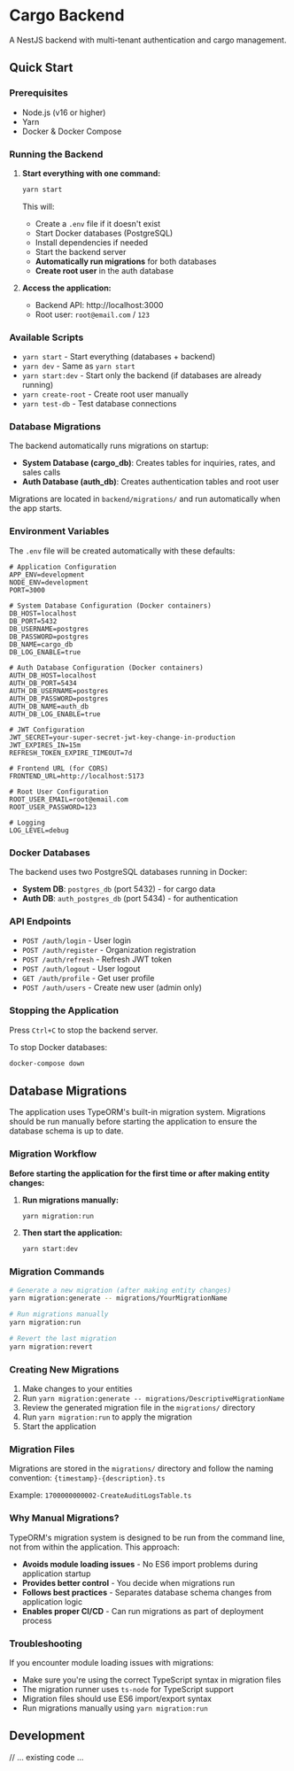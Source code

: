 # Cargo Backend

A NestJS backend with multi-tenant authentication and cargo management.

## Quick Start

### Prerequisites
- Node.js (v16 or higher)
- Yarn
- Docker & Docker Compose

### Running the Backend

1. **Start everything with one command:**
   ```bash
   yarn start
   ```
   
   This will:
   - Create a `.env` file if it doesn't exist
   - Start Docker databases (PostgreSQL)
   - Install dependencies if needed
   - Start the backend server
   - **Automatically run migrations** for both databases
   - **Create root user** in the auth database

2. **Access the application:**
   - Backend API: http://localhost:3000
   - Root user: `root@email.com` / `123`

### Available Scripts

- `yarn start` - Start everything (databases + backend)
- `yarn dev` - Same as `yarn start`
- `yarn start:dev` - Start only the backend (if databases are already running)
- `yarn create-root` - Create root user manually
- `yarn test-db` - Test database connections

### Database Migrations

The backend automatically runs migrations on startup:

- **System Database (cargo_db)**: Creates tables for inquiries, rates, and sales calls
- **Auth Database (auth_db)**: Creates authentication tables and root user

Migrations are located in `backend/migrations/` and run automatically when the app starts.

### Environment Variables

The `.env` file will be created automatically with these defaults:

```env
# Application Configuration
APP_ENV=development
NODE_ENV=development
PORT=3000

# System Database Configuration (Docker containers)
DB_HOST=localhost
DB_PORT=5432
DB_USERNAME=postgres
DB_PASSWORD=postgres
DB_NAME=cargo_db
DB_LOG_ENABLE=true

# Auth Database Configuration (Docker containers)
AUTH_DB_HOST=localhost
AUTH_DB_PORT=5434
AUTH_DB_USERNAME=postgres
AUTH_DB_PASSWORD=postgres
AUTH_DB_NAME=auth_db
AUTH_DB_LOG_ENABLE=true

# JWT Configuration
JWT_SECRET=your-super-secret-jwt-key-change-in-production
JWT_EXPIRES_IN=15m
REFRESH_TOKEN_EXPIRE_TIMEOUT=7d

# Frontend URL (for CORS)
FRONTEND_URL=http://localhost:5173

# Root User Configuration
ROOT_USER_EMAIL=root@email.com
ROOT_USER_PASSWORD=123

# Logging
LOG_LEVEL=debug
```

### Docker Databases

The backend uses two PostgreSQL databases running in Docker:
- **System DB**: `postgres_db` (port 5432) - for cargo data
- **Auth DB**: `auth_postgres_db` (port 5434) - for authentication

### API Endpoints

- `POST /auth/login` - User login
- `POST /auth/register` - Organization registration
- `POST /auth/refresh` - Refresh JWT token
- `POST /auth/logout` - User logout
- `GET /auth/profile` - Get user profile
- `POST /auth/users` - Create new user (admin only)

### Stopping the Application

Press `Ctrl+C` to stop the backend server.

To stop Docker databases:
```bash
docker-compose down
```

## Database Migrations

The application uses TypeORM's built-in migration system. Migrations should be run manually before starting the application to ensure the database schema is up to date.

### Migration Workflow

**Before starting the application for the first time or after making entity changes:**

1. **Run migrations manually:**
   ```bash
   yarn migration:run
   ```

2. **Then start the application:**
   ```bash
   yarn start:dev
   ```

### Migration Commands

```bash
# Generate a new migration (after making entity changes)
yarn migration:generate -- migrations/YourMigrationName

# Run migrations manually
yarn migration:run

# Revert the last migration
yarn migration:revert
```

### Creating New Migrations

1. Make changes to your entities
2. Run `yarn migration:generate -- migrations/DescriptiveMigrationName`
3. Review the generated migration file in the `migrations/` directory
4. Run `yarn migration:run` to apply the migration
5. Start the application

### Migration Files

Migrations are stored in the `migrations/` directory and follow the naming convention:
`{timestamp}-{description}.ts`

Example: `1700000000002-CreateAuditLogsTable.ts`

### Why Manual Migrations?

TypeORM's migration system is designed to be run from the command line, not from within the application. This approach:

- **Avoids module loading issues** - No ES6 import problems during application startup
- **Provides better control** - You decide when migrations run
- **Follows best practices** - Separates database schema changes from application logic
- **Enables proper CI/CD** - Can run migrations as part of deployment process

### Troubleshooting

If you encounter module loading issues with migrations:
- Make sure you're using the correct TypeScript syntax in migration files
- The migration runner uses `ts-node` for TypeScript support
- Migration files should use ES6 import/export syntax
- Run migrations manually using `yarn migration:run`

## Development

// ... existing code ...
